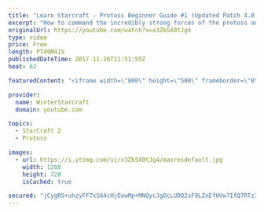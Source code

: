 ```yaml
---
title: "Learn Starcraft - Protoss Beginner Guide #1 (Updated Patch 4.0 FREE TO PLAY)"
excerpt: "How to command the incredibly strong forces of the protoss and cover weaknesses against the other inferior races. Updated for patch 4.0! This guide is not intended for COMPLETELY new players, but those who have played several games/campaign missions and grasp the very basics."
originalUrl: https://youtube.com/watch?v=x3ZkSX0tJg4
type: video
price: Free
length: PT49M41S
publishedDateTime: 2017-11-26T11:51:55Z
heat: 62

featuredContent: "<iframe width=\"800\" height=\"500\" frameborder=\"0\" src=\"https://www.youtube.com/embed/x3ZkSX0tJg4\" allow=\"accelerometer; autoplay; encrypted-media; gyroscope; picture-in-picture\" allowfullscreen></iframe>"

provider:
  name: WinterStarcraft
  domain: youtube.com

topics:
  - StarCraft 2
  - Protoss

images:
  - url: https://i.ytimg.com/vi/x3ZkSX0tJg4/maxresdefault.jpg
    width: 1280
    height: 720
    isCached: true

secured: "jCygRS+uhzyFF7xS64cHjEowMp+MNQycJgOcLUDQ2sF9LZnEfHVw7IfQ7RTz32U0lKk5OXOMg/2ZzyPZ8k1tRu738qCNUA+qZfOMKQV91Lff8CWDmjDdM+XhaMiEodb3FYslrdUxW46yEKLMelKGv+pX308ywoOyUKmdxDG8V/OsKysfpmJVqZJlqZ+Dk6Mtro7gLVtvNsYhtBsc3ZUZjUQJ4eh4FQ62T9moR2uAbDVKRwithMxA9DFT9jUfaxdbBzyRKZ2cX2jLmf+97ExOhPRzBVR5ovAGeSTiCBQVSTgbL6iMDl0QRntkslqxMZ9dsOPjLpiNganEC1V6wPg7ifE79Pa3AiAbsUQg31zHmR2zwXImimAKRo94/TQGHkVJQLv92cqSpmilG2533hCksU7G5Z/rZB7mmEHSq3Eu/w/xLFsZxA9D3qTN5DxU9KD2;a6xsgyu+c+Qur3gWoAavcQ=="
---
```


